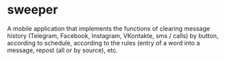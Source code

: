 # sweeper
A mobile application that implements the functions of clearing message history (Telegram, Facebook, Instagram, VKontakte, sms / calls) by button, according to schedule, according to the rules (entry of a word into a message, repost (all or by source), etc.

